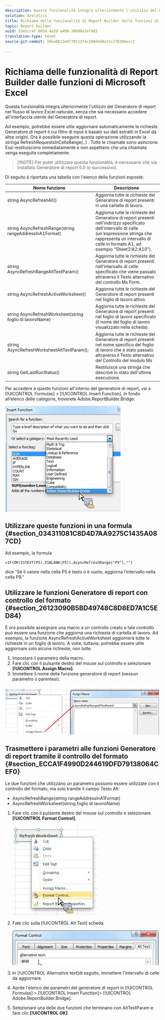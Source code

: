 ```yaml
---
description: Questa funzionalità integra ulteriormente l'utilizzo del Generatore di report nel flusso di lavoro Excel naturale, senza che sia necessario accedere all'interfaccia utente del Generatore di report.
solution: Analytics
title: Richiama delle funzionalità di Report Builder dalle funzioni di Microsoft Excel
topic: Report builder
uuid: 5342cc4f-085d-4a2d-a498-38b00a3ef4d3
translation-type: tm+mt
source-git-commit: 16ba0b12e0f70112f4c10804d0a13c278388ecc2

---
```



# Richiama delle funzionalità di Report Builder dalle funzioni di Microsoft Excel

Questa funzionalità integra ulteriormente l'utilizzo del Generatore di report nel flusso di lavoro Excel naturale, senza che sia necessario accedere all'interfaccia utente del Generatore di report.

Ad esempio, potrebbe essere utile aggiornare automaticamente le richieste Generatore di report il cui filtro di input è basato sui dati estratti in Excel da altre origini. Ora è possibile eseguire questa operazione utilizzando la stringa RefreshRequestsInCellsRange(..) . Tutte le chiamate sono asincrone. Essi restituiscono immediatamente e non aspettano che una chiamata venga eseguita completamente.

> [!NOTE] Per poter utilizzare questa funzionalità, è necessario che sia installato Generatore di report 5.0 (o successivo).

Di seguito è riportata una tabella con l'elenco delle funzioni esposte:

| Nome funzione | Descrizione |
|---|---|
| string AsyncRefreshAll() | Aggiorna tutte le richieste del Generatore di report presenti in una cartella di lavoro. |
| string AsyncRefreshRange(string rangeAddressInA1Format) | Aggiorna tutte le richieste del Generatore di report presenti nell'indirizzo specificato dell'intervallo di celle (un'espressione stringa che rappresenta un intervallo di celle in formato A1, ad esempio "Sheet1!A2:A10"). |
| string AsyncRefreshRangeAltTextParam() | Aggiorna tutte le richieste del Generatore di report presenti nell'intervallo di celle specificato che viene passato attraverso il Testo alternativo del controllo Ms Form. |
| string AsyncRefreshActiveWorksheet() | Aggiorna tutte le richieste del Generatore di report presenti nel foglio di lavoro attivo. |
| string AsyncRefreshWorksheet(string foglio di lavoroName) | Aggiorna tutte le richieste del Generatore di report presenti nel foglio di lavoro specificato (il nome del foglio di lavoro visualizzato nella scheda). |
| string AsyncRefreshWorksheetAltTextParam(); | Aggiorna tutte le richieste del Generatore di report presenti nel nome specifico del foglio di lavoro che è stato passato attraverso il Testo alternativo del Controllo del modulo Ms |
| string GetLastRunStatus() | Restituisce una stringa che descrive lo stato dell'ultima esecuzione. |

Per accedere a queste funzioni all'interno del generatore di report, vai a [!UICONTROL Formulas] &gt; [!UICONTROL Insert Function]. In fondo all’elenco delle categorie, troverete Adobe.ReportBuilder.Bridge:

![](assets/arb_functions.png)

## Utilizzare queste funzioni in una formula {#section_034311081C8D4D7AA9275C1435A087CD}

Ad esempio, la formula

```
=IF(OR(ISTEXT(P5),ISBLANK(P5)),AsyncRefreshRange("P9"),"")
```

dice "Se il valore nella cella P5 è testo o è vuoto, aggiorna l’intervallo nella cella P9."

## Utilizzare le funzioni Generatore di report con controllo del formato {#section_26123090B5BD49748C8D8ED7A1C5ED84}

È ora possibile assegnare una macro a un controllo creato e tale controllo può essere una funzione che aggiorna una richiesta di cartella di lavoro. Ad esempio, la funzione AsyncRefreshActiveWorksheet aggiornerà tutte le richieste in un foglio di lavoro. A volte, tuttavia, potrebbe essere utile aggiornare solo alcune richieste, non tutte.

1. Impostare il parametro della macro.
1. Fare clic con il pulsante destro del mouse sul controllo e selezionare **[!UICONTROL Assign Macro]**.
1. Immettere il nome della funzione generatore di report (nessun parametro o parentesi).

![](assets/assign_macro.png)

## Trasmettere i parametri alle funzioni Generatore di report tramite il controllo del formato {#section_ECCA1F4990D244619DFD79138064CEF0}

Le due funzioni che utilizzano un parametro possono essere utilizzate con il controllo del formato, ma solo tramite il campo Testo Alt:

* AsyncRefreshRange(string rangeAddressInA1Format)
* AsyncRefreshWorksheet(string foglio di lavoroName)

1. Fare clic con il pulsante destro del mouse sul controllo e selezionare **[!UICONTROL Format Control]**.

   ![](assets/format_control.png)

1. Fate clic sulla [!UICONTROL Alt Text] scheda.

   ![](assets/alt_text.png)

1. In [!UICONTROL Alternative text]di seguito, immettere l'intervallo di celle da aggiornare.
1. Aprite l'elenco dei parametri del generatore di report in [!UICONTROL Formulas] &gt; [!UICONTROL Insert Function]&gt; [!UICONTROL Adobe.ReportBuilder.Bridge].

1. Selezionare una delle due funzioni che terminano con AltTextParam e fare clic **[!UICONTROL OK]**.

